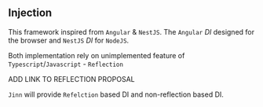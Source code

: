 ## Injection

This framework inspired from `Angular` & `NestJS`. The `Angular` _DI_ designed for the browser and `NestJS` _DI_ for
`NodeJS`.

Both implementation rely on unimplemented feature of `Typescript`/`Javascript` - `Reflection`

ADD LINK TO REFLECTION PROPOSAL

`Jinn` will provide `Refelction` based DI and non-reflection based DI.
